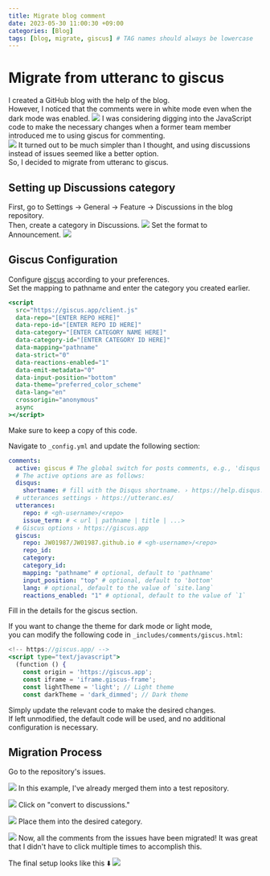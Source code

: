 ```yaml
---
title: Migrate blog comment
date: 2023-05-30 11:00:30 +09:00
categories: [Blog]
tags: [blog, migrate, giscus] # TAG names should always be lowercase
---
```


# Migrate from utteranc to giscus

I created a GitHub blog with the help of the blog.  
However, I noticed that the comments were in white mode even when the dark mode was enabled.
![](https://velog.velcdn.com/images/jw01987/post/39134303-2ca3-44a2-bbb2-47865b8f38c4/image.png)
I was considering digging into the JavaScript code to make the necessary changes when a former team member introduced me to using giscus for commenting.  
![](https://velog.velcdn.com/images/jw01987/post/e6ee8edf-4c1a-4711-a700-696090afeb65/image.png)
It turned out to be much simpler than I thought, and using discussions instead of issues seemed like a better option.  
So, I decided to migrate from utteranc to giscus.

## Setting up Discussions category

First, go to Settings -> General -> Feature -> Discussions in the blog repository.  
Then, create a category in Discussions.
![](https://velog.velcdn.com/images/jw01987/post/fb68f2f0-b0a1-4d0a-ab5b-9d4417db8c8c/image.png)
Set the format to Announcement.
![](https://velog.velcdn.com/images/jw01987/post/fd6048e5-eb83-418e-8cb5-11165b19466d/image.png)

## Giscus Configuration

Configure [giscus](https://giscus.app) according to your preferences.  
Set the mapping to pathname and enter the category you created earlier.

```jsx
<script
  src="https://giscus.app/client.js"
  data-repo="[ENTER REPO HERE]"
  data-repo-id="[ENTER REPO ID HERE]"
  data-category="[ENTER CATEGORY NAME HERE]"
  data-category-id="[ENTER CATEGORY ID HERE]"
  data-mapping="pathname"
  data-strict="0"
  data-reactions-enabled="1"
  data-emit-metadata="0"
  data-input-position="bottom"
  data-theme="preferred_color_scheme"
  data-lang="en"
  crossorigin="anonymous"
  async
></script>
```

Make sure to keep a copy of this code.

Navigate to `_config.yml` and update the following section:

```yaml
comments:
  active: giscus # The global switch for posts comments, e.g., 'disqus'.  Keep it empty means disable
  # The active options are as follows:
  disqus:
    shortname: # fill with the Disqus shortname. › https://help.disqus.com/en/articles/1717111-what-s-a-shortname
  # utterances settings › https://utteranc.es/
  utterances:
    repo: # <gh-username>/<repo>
    issue_term: # < url | pathname | title | ...>
  # Giscus options › https://giscus.app
  giscus:
    repo: JW01987/JW01987.github.io # <gh-username>/<repo>
    repo_id:
    category:
    category_id:
    mapping: "pathname" # optional, default to 'pathname'
    input_position: "top" # optional, default to 'bottom'
    lang: # optional, default to the value of `site.lang`
    reactions_enabled: "1" # optional, default to the value of `1`
```

Fill in the details for the giscus section.

If you want to change the theme for dark mode or light mode,  
you can modify the following code in `_includes/comments/giscus.html`:

```jsx
<!-- https://giscus.app/ -->
<script type="text/javascript">
  (function () {
    const origin = 'https://giscus.app';
    const iframe = 'iframe.giscus-frame';
    const lightTheme = 'light'; // Light theme
    const darkTheme = 'dark_dimmed'; // Dark theme
```

Simply update the relevant code to make the desired changes.  
If left unmodified, the default code will be used, and no additional configuration is necessary.

## Migration Process

Go to the repository's issues.

![](https://velog.velcdn.com/images/jw01987/post/d9a29135-f1e2-4bee-a65a-29476f630720/image.png)
In this example, I've already merged them into a test repository.

![](https://velog.velcdn.com/images/jw01987/post/82457a5e-cb36-4e09-b2c5-572b7863539d/image.png)
Click on "convert to discussions."

![](https://velog.velcdn.com/images/jw01987/post/e4717d51-aa61-4131-83c9-193eeccf666a/image.png)
Place them into the desired category.

![](https://velog.velcdn.com/images/jw01987/post/a6940a92-6591-4db7-9d07-13a6d14b27c0/image.png)
Now, all the comments from the issues have been migrated!
It was great that I didn't have to click multiple times to accomplish this.

The final setup looks like this ⬇️
![](https://velog.velcdn.com/images/jw01987/post/4bd7ef8c-e28c-4093-8705-d3dc00e6a62c/image.png)
